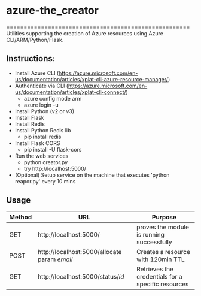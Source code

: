 # azure-the_creator
=====================================================
Utilities supporting the creation of Azure resources using Azure CLI/ARM/Python/Flask.

Instructions:
-------------

- Install Azure CLI (https://azure.microsoft.com/en-us/documentation/articles/xplat-cli-azure-resource-manager/)
- Authenticate via CLI (https://azure.microsoft.com/en-us/documentation/articles/xplat-cli-connect/)
	- azure config mode arm
	- azure login -u <username>
- Install Python (v2 or v3)
- Install Flask
- Install Redis
- Install Python Redis lib
	- pip install redis
- Install Flask CORS
	- pip install -U flask-cors
- Run the web services
	- python creator.py
	- try http://localhost:5000/
- (Optional) Setup service on the machine that executes 'python reapor.py' every 10 mins


Usage
----------------

| Method        | URL                                            | Purpose  |
| ------------- | ---------------------------------------------- | -------- |
| GET           | http://localhost:5000/                         | proves the module is running successfully |
| POST          | http://localhost:5000/allocate  param *email*  | Creates a resource with 120min TTL |
| GET           | http://localhost:5000/status/*id*              | Retrieves the credentials for a specific resources |

